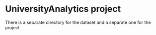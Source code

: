 # UniversityAnalytics project

There is a separate directory for the dataset and a separate one for the project
